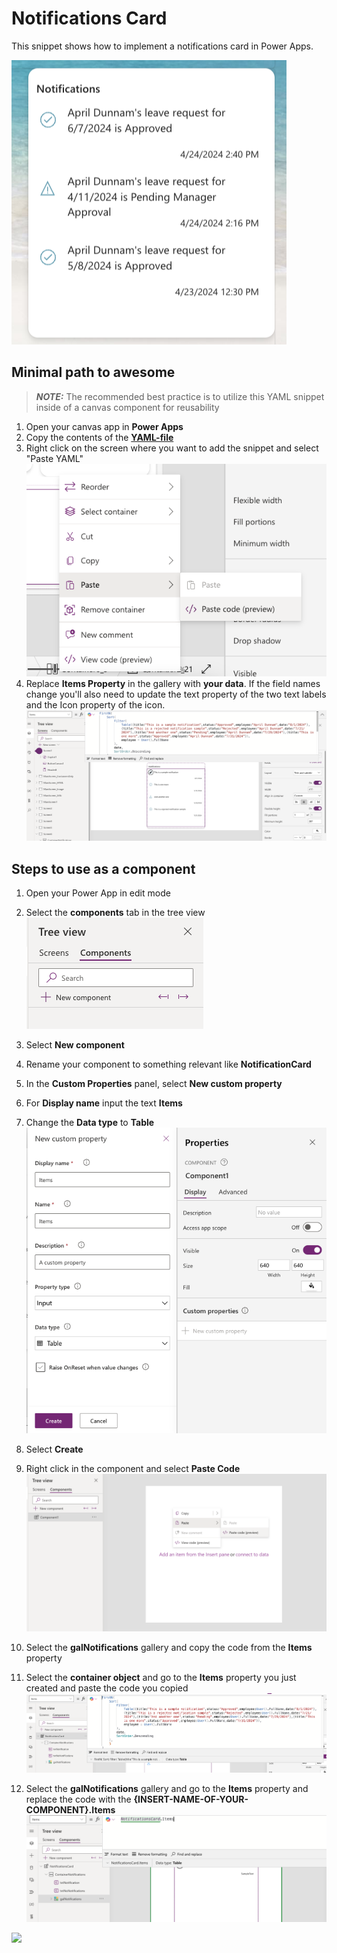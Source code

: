 # Notifications Card

This snippet shows how to implement a notifications card in Power Apps. 

![A basic example](./assets/notificationspreview.png)

## Minimal path to awesome

> **_NOTE:_** The recommended best practice is to utilize this YAML snippet inside of a canvas component for reusability

1. Open your canvas app in **Power Apps**
1. Copy the contents of the **[YAML-file](./source/notifications-card.yaml)** 
1. Right click on the screen where you want to add the snippet and select "Paste YAML"
![View of the paste code button](./assets/pastecode.png)
1. Replace **Items Property** in the gallery with **your data**. If the field names change you'll also need to update the text property of the two text labels and the Icon property of the icon.
![Pasted Code](./assets/notificationsGal.png)

## Steps to use as a component
1. Open your Power App in edit mode
1. Select the **components** tab in the tree view
![components tab](./assets/componentstab.png)

1. Select **New component**
1. Rename your component to something relevant like **NotificationCard**
1. In the **Custom Properties** panel, select **New custom property**
1. For **Display name** input the text **Items**
1. Change the **Data type** to **Table**
![componentconfig](./assets/componentproperty.png)
1. Select **Create**
1. Right click in the component and select **Paste Code**
![paste code](./assets/componentPasteCode.png)
1. Select the **galNotifications** gallery and copy the code from the **Items** property
1. Select the **container object** and go to the **Items** property you just created and paste the code you copied
![component items property](./assets/componentItems.png)
1. Select the **galNotifications** gallery and go to the **Items** property and replace the code with the **{INSERT-NAME-OF-YOUR-COMPONENT}.Items**
![gallery items](./assets/galItems.png)


<img src="https://m365-visitor-stats.azurewebsites.net/powerplatform-snippets/power-apps/notifications-card" aria-hidden="true" />
